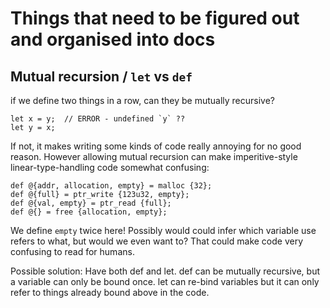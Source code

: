# Things that need to be figured out and organised into docs

## Mutual recursion / `let` vs `def`

if we define two things in a row, can they be mutually recursive?

    let x = y;  // ERROR - undefined `y` ??
    let y = x;

If not, it makes writing some kinds of code really annoying for no good reason.
However allowing mutual recursion can make imperitive-style
linear-type-handling code somewhat confusing:

    def @{addr, allocation, empty} = malloc {32};
    def @{full} = ptr_write {123u32, empty};
    def @{val, empty} = ptr_read {full};
    def @{} = free {allocation, empty};

We define `empty` twice here! Possibly would could infer which variable use
refers to what, but would we even want to? That could make code very confusing to read for humans.

Possible solution:
    Have both def and let. def can be mutually recursive, but a variable can
    only be bound once. let can re-bind variables but it can only refer to
    things already bound above in the code.

